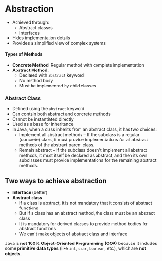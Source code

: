 # Abstraction
- Achieved through:
    - Abstract classes
    - Interfaces
- Hides implementation details
- Provides a simplified view of complex systems

#### Types of Methods
- **Concrete Method**: Regular method with complete implementation
- **Abstract Method**:
    - Declared with `abstract` keyword
    - No method body
    - Must be implemented by child classes

### Abstract Class
- Defined using the `abstract` keyword
- Can contain both abstract and concrete methods
- Cannot be instantiated directly
- Used as a base for inheritance
- In Java, when a class inherits from an abstract class, it has two choices:
    - Implement all abstract methods – If the subclass is a regular (concrete) class, it must provide implementations for all abstract methods of the abstract parent class.
    - Remain abstract – If the subclass doesn't implement all abstract methods, it must itself be declared as abstract, and then its own subclasses must provide implementations for the remaining abstract methods.

## Two ways to achieve abstraction
- **Interface** (better)
- **Abstract class**
    - If a class is abstract, it is not mandatory that it consists of abstract functions
    - But if a class has an abstract method, the class must be an abstract class
    - It is mandatory for derived classes to provide method bodies for abstract functions
    - We can't make objects of abstract class and interface


Java is **not 100% Object-Oriented Programming (OOP)** because it includes some **primitive data types** (like `int`, `char`, `boolean`, etc.), which are **not objects**.
